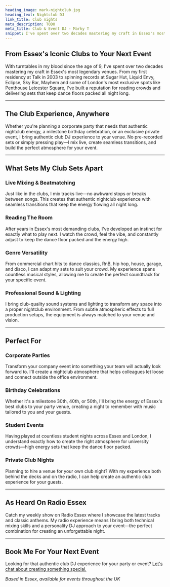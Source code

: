 ```yaml
---
heading_image: mark-nightclub.jpg
heading_text: Nightclub DJ
link_title: Club nights
meta_description: TODO
meta_title: Club & Event DJ - Marky T
snippet: I've spent over two decades mastering my craft in Essex's most legendary venues.
---
```


## From Essex's Iconic Clubs to Your Next Event

With turntables in my blood since the age of 9, I've spent over two decades mastering my craft in Essex's most legendary venues. From my first residency at Talk in 2003 to spinning records at Sugar Hut, Liquid Envy, Eclipse, Sky Bar, Mayhem and some of London's most exclusive spots like Penthouse Leicester Square, I've built a reputation for reading crowds and delivering sets that keep dance floors packed all night long.

---

## The Club Experience, Anywhere

Whether you're planning a corporate party that needs that authentic nightclub energy, a milestone birthday celebration, or an exclusive private event, I bring authentic club DJ experience to your venue. No pre-recorded sets or simply pressing play—I mix live, create seamless transitions, and build the perfect atmosphere for your event.

---

## What Sets My Club Sets Apart

### Live Mixing & Beatmatching

Just like in the clubs, I mix tracks live—no awkward stops or breaks between songs. This creates that authentic nightclub experience with seamless transitions that keep the energy flowing all night long.

### Reading The Room

After years in Essex's most demanding clubs, I've developed an instinct for exactly what to play next. I watch the crowd, feel the vibe, and constantly adjust to keep the dance floor packed and the energy high.

### Genre Versatility

From commercial chart hits to dance classics, RnB, hip hop, house, garage, and disco, I can adapt my sets to suit your crowd. My experience spans countless musical styles, allowing me to create the perfect soundtrack for your specific event.

### Professional Sound & Lighting

I bring club-quality sound systems and lighting to transform any space into a proper nightclub environment. From subtle atmospheric effects to full production setups, the equipment is always matched to your venue and vision.

---

## Perfect For

### Corporate Parties

Transform your company event into something your team will actually look forward to. I'll create a nightclub atmosphere that helps colleagues let loose and connect outside the office environment.

### Birthday Celebrations

Whether it's a milestone 30th, 40th, or 50th, I'll bring the energy of Essex's best clubs to your party venue, creating a night to remember with music tailored to you and your guests.

### Student Events

Having played at countless student nights across Essex and London, I understand exactly how to create the right atmosphere for university crowds—high energy sets that keep the dance floor packed.

### Private Club Nights

Planning to hire a venue for your own club night? With my experience both behind the decks and on the radio, I can help create an authentic club experience for your guests.

---

## As Heard On Radio Essex

Catch my weekly show on Radio Essex where I showcase the latest tracks and classic anthems. My radio experience means I bring both technical mixing skills and a personality DJ approach to your event—the perfect combination for creating an unforgettable night.

---

## Book Me For Your Next Event

Looking for that authentic club DJ experience for your party or event? [Let's chat about creating something special.](/contact/)

_Based in Essex, available for events throughout the UK_
